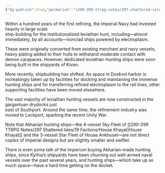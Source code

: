 ```yaml
---
{"dg-publish":true,"permalink":"/290-299-ttrpg-notes/297-shattered-isles/16-magic/leviathan-ships/"}
---
```



Within a hundred years of the first refining, the Imperial Navy had invested heavily in large scale  
ship-building for the institutionalized leviathan hunt, including—almost immediately, by all accounts—ironclad ships powered by electroplasm. 

These were originally converted from existing merchant and navy vessels, heavy plating added to their hulls to withstand moderate contact with demon carapaces. However, dedicated leviathan-hunting ships were soon being built in the shipyards of Kivan.  

More recently, shipbuilding has shifted. As space in Doskvol harbor is increasingly taken up by facilities for docking and maintaining the immense hunting ships and for transferring refined electroplasm to the rail lines, other supporting facilities have been moved elsewhere. 

The vast majority of leviathan hunting vessels are now constructed in the gargantuan drydocks just  
east of Southport. Around the same time, the refinement industry was moved to Lockport, sparking the recent Unity War.  

Note that Akharian hunting ships—the 4-vessel Sky Fleet of [[290-299 TTRPG Notes/297 Shattered Isles/19 Factions/House Khayat\|House Khayat]] and the 3-vessel Star Fleet of House Ankhuset—are not direct copies of Imperial designs but are slightly smaller and swifter. 

There is even some talk of the Imperium buying Akharian-made hunting ships, since Kythia’s shipyards have been churning out well-armed naval vessels over the past several years, and hunting ships—which take up so much space—have a hard time getting on the docket.  
